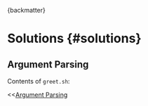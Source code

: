 {backmatter}

# Solutions {#solutions}

## Argument Parsing

Contents of `greet.sh`:

<<[Argument Parsing](code/greet.sh)